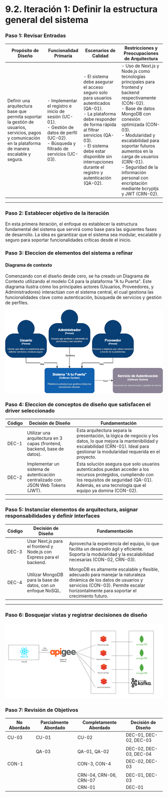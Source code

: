 # 9.2. Iteración 1: Definir la estructura general del sistema

### Paso 1: Revisar Entradas

| **Propósito de Diseño**     | **Funcionalidad Primaria**     | **Escenarios de Calidad**       | **Restricciones y Preocupaciones de Arquitectura**      |
|-----------------------------|--------------------------------|--------------------------------|--------------------------------------------------------|
| Definir una arquitectura base que permita soportar la gestión de usuarios, servicios, pagos y comunicación en la plataforma de manera escalable y segura. | - Implementar el registro e inicio de sesión (UC-01).<br> - Gestión de datos de perfil (UC-02).<br> - Búsqueda y filtrado de servicios (UC-03). | - El sistema debe asegurar el acceso seguro solo para usuarios autenticados (QA-01).<br> - La plataforma debe responder de forma rápida al filtrar servicios (QA-03).<br> - El sistema debe estar disponible sin interrupciones durante el registro y autenticación (QA-02). | - Uso de Next.js y Node.js como tecnologías principales para frontend y backend respectivamente (CON-02).<br> - Base de datos MongoDB con conexión optimizada (CON-03).<br> - Modularidad y escalabilidad para soportar futuros aumentos en la carga de usuarios (CRN-01).<br> - Seguridad de la información personal con encriptación mediante bcryptjs y JWT (CRN-02). |

---

### Paso 2: Establecer objetivo de la iteración

En esta primera iteración, el enfoque es establecer la estructura fundamental del sistema que servirá como base para las siguientes fases de desarrollo. La idea es garantizar que el sistema sea modular, escalable y seguro para soportar funcionalidades críticas desde el inicio.

### Paso 3: Eleccion de elementos del sistema a refinar

#### Diagrama de contexto

Comenzando con el diseño desde cero, se ha creado un Diagrama de Contexto utilizando el modelo C4 para la plataforma "A tu Puerta". Este diagrama ilustra cómo los principales actores (Usuarios, Proveedores, y Administradores) interactúan con el sistema central, el cual gestiona las funcionalidades clave como autenticación, búsqueda de servicios y gestión de perfiles.

![Diagrama de contexto](C4.png)

### Paso 4: Eleccion de conceptos de diseño que satisfacen el driver seleccionado

| **Código** | **Decisión de Diseño**                                      | **Fundamentación**                                                                                      |
|------------|-------------------------------------------------------------|--------------------------------------------------------------------------------------------------------|
| DEC-1      | Utilizar una arquitectura en 3 capas (frontend, backend, base de datos). | Esta arquitectura separa la presentación, la lógica de negocio y los datos, lo que mejora la mantenibilidad y escalabilidad (CRN-01). Ideal para gestionar la modularidad requerida en el proyecto. |
| DEC-2      | Implementar un sistema de autenticación centralizado con JSON Web Tokens (JWT). | Esta solución asegura que solo usuarios autenticados puedan acceder a los recursos protegidos, cumpliendo con los requisitos de seguridad (QA-01). Además, es una tecnología que el equipo ya domina (CON-02). |

---


### Paso 5: Instanciar elementos de arquitectura, asignar responsabilidades y definir interfaces
| **Código** | **Decisión de Diseño**                                      | **Fundamentación**                                                                                      |
|------------|-------------------------------------------------------------|--------------------------------------------------------------------------------------------------------|
| DEC-3      | Usar Next.js para el frontend y Node.js con Express para el backend. | Aprovecha la experiencia del equipo, lo que facilita un desarrollo ágil y eficiente. Soporta la modularidad y la escalabilidad necesarias (CON-02, CRN-03). |
| DEC-4      | Utilizar MongoDB para la base de datos, con un enfoque NoSQL. | MongoDB es altamente escalable y flexible, adecuado para manejar la naturaleza dinámica de los datos de usuarios y servicios (CON-03). Permite escalar horizontalmente para soportar el crecimiento futuro. |

---

### Paso 6: Bosquejar vistas y registrar decisiones de diseño

![Mapeo de Componentes](Mapeo.png)

### Paso 7: Revisión de Objetivos

| **No Abordado**   | **Parcialmente Abordado** | **Completamente Abordado** | **Decisión de Diseño**       |
|-------------------|---------------------------|----------------------------|------------------------------|
| CU-03             | CU-01                     | CU-02                      | DEC-01, DEC-02, DEC-03      |
|                   |                           |                            |                              |
|                   | QA-03                     | QA-01, QA-02               | DEC-02, DEC-03, DEC-04      |
| CON-1             |                           | CON-3, CON-4               | DEC-02, DEC-03              |
|                   |                           |                            |                              |
|                   |                           | CRN-04, CRN-06, CRN-07     | DEC-01, DEC-03              |
|                   |                           | CRN-01                     | DEC-01                      |

